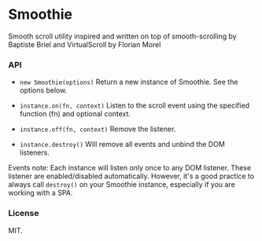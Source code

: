 Smoothie
=====
Smooth scroll utility inspired and written on top of smooth-scrolling by Baptiste Briel and VirtualScroll by Florian Morel

### API
- `new Smoothie(options)`
Return a new instance of Smoothie. See the options below.

- `instance.on(fn, context)`
Listen to the scroll event using the specified function (fn) and optional context.

- `instance.off(fn, context)`
Remove the listener.

- `instance.destroy()`
Will remove all events and unbind the DOM listeners.

Events note:
Each instance will listen only once to any DOM listener. These listener are enabled/disabled automatically. However, it's a good practice to always call `destroy()` on your Smoothie instance, especially if you are working with a SPA.

### License
MIT.
